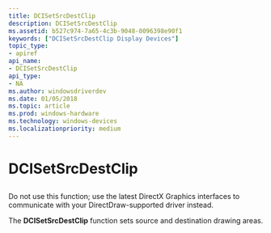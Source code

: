 ```yaml
---
title: DCISetSrcDestClip
description: DCISetSrcDestClip
ms.assetid: b527c974-7a65-4c3b-9048-0096398e90f1
keywords: ["DCISetSrcDestClip Display Devices"]
topic_type:
- apiref
api_name:
- DCISetSrcDestClip
api_type:
- NA
ms.author: windowsdriverdev
ms.date: 01/05/2018
ms.topic: article
ms.prod: windows-hardware
ms.technology: windows-devices
ms.localizationpriority: medium
---
```


# DCISetSrcDestClip


## <span id="ddk_dcisetsrcdestclip_gg"></span><span id="DDK_DCISETSRCDESTCLIP_GG"></span>


Do not use this function; use the latest DirectX Graphics interfaces to communicate with your DirectDraw-supported driver instead.

The **DCISetSrcDestClip** function sets source and destination drawing areas.

 

 





